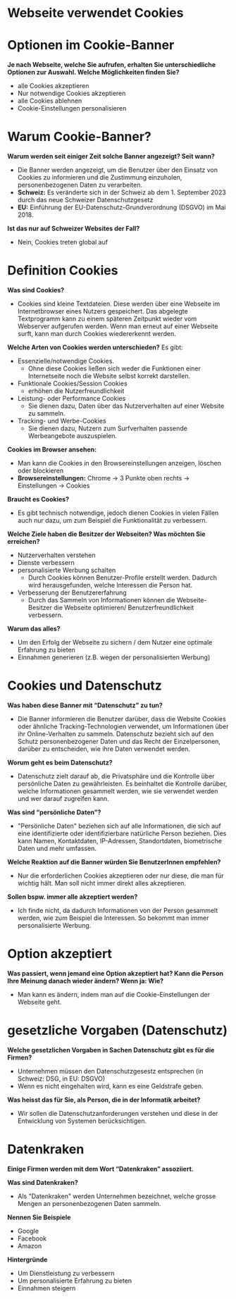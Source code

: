 # **Webseite verwendet Cookies**

# Optionen im Cookie-Banner
**Je nach Webseite, welche Sie aufrufen, erhalten Sie unterschiedliche Optionen zur Auswahl. Welche Möglichkeiten finden Sie?**
- alle Cookies akzeptieren
- Nur notwendige Cookies akzeptieren
- alle Cookies ablehnen
- Cookie-Einstellungen personalisieren

# Warum Cookie-Banner?
**Warum werden seit einiger Zeit solche Banner angezeigt? Seit wann?** 
- Die Banner werden angezeigt, um die Benutzer über den Einsatz von Cookies zu informieren und die Zustimmung einzuholen, personenbezogenen Daten zu verarbeiten.
- **Schweiz:** Es veränderte sich in der Schweiz ab dem 1. September 2023 durch das neue Schweizer Datenschutzgesetz
- **EU:** Einführung der EU-Datenschutz-Grundverordnung (DSGVO) im Mai 2018.

**Ist das nur auf Schweizer Websites der Fall?**
- Nein, Cookies treten global auf

# Definition Cookies
**Was sind Cookies?**
- Cookies sind kleine Textdateien. Diese werden über eine Webseite im Internetbrowser eines Nutzers gespeichert. Das abgelegte Textprogramm kann zu einem späteren Zeitpunkt wieder vom Webserver aufgerufen werden. Wenn man erneut auf einer Webseite surft, kann man durch Cookies wiedererkennt werden.

**Welche Arten von Cookies werden unterschieden?**
Es gibt:
- Essenzielle/notwendige Cookies.
    - Ohne diese Cookies ließen sich weder die Funktionen einer Internetseite noch die Website selbst korrekt darstellen.
- Funktionale Cookies/Session Cookies
    - erhöhen die Nutzerfreundlichkeit
- Leistung- oder Performance Cookies
    - Sie dienen dazu, Daten über das Nutzerverhalten auf einer Website zu sammeln.
- Tracking- und Werbe-Cookies
    - Sie dienen dazu, Nutzern zum Surfverhalten passende Werbeangebote auszuspielen.

**Cookies im Browser ansehen:**
- Man kann die Cookies in den Browsereinstellungen anzeigen, löschen oder blockieren
- **Browsereinstellungen:** Chrome -> 3 Punkte oben rechts -> Einstellungen -> Cookies

**Braucht es Cookies?**
- Es gibt technisch notwendige, jedoch dienen Cookies in vielen Fällen auch nur dazu, um zum Beispiel die Funktionalität zu verbessern.


**Welche Ziele haben die Besitzer der Webseiten? Was möchten Sie erreichen?**
- Nutzerverhalten verstehen
- Dienste verbessern
- personalisierte Werbung schalten
    - Durch Cookies können Benutzer-Profile erstellt werden. Dadurch wird herausgefunden, welche Interessen die Person hat. 
- Verbesserung der Benutzererfahrung
    - Durch das Sammeln von Informationen können die Webseite-Besitzer die Webseite optimieren/ Benutzerfreundlichkeit verbessern.

**Warum das alles?**
- Um den Erfolg der Webseite zu sichern / dem Nutzer eine optimale Erfahrung zu bieten
- Einnahmen generieren (z.B. wegen der personalisierten Werbung)



# Cookies und Datenschutz
**Was haben diese Banner mit “Datenschutz” zu tun?**
- Die Banner informieren die Benutzer darüber, dass die Website Cookies oder ähnliche Tracking-Technologien verwendet, um Informationen über ihr Online-Verhalten zu sammeln. Datenschutz bezieht sich auf den Schutz personenbezogener Daten und das Recht der Einzelpersonen, darüber zu entscheiden, wie ihre Daten verwendet werden. 

**Worum geht es beim Datenschutz?**
- Datenschutz zielt darauf ab, die Privatsphäre und die Kontrolle über persönliche Daten zu gewährleisten. Es beinhaltet die Kontrolle darüber, welche Informationen gesammelt werden, wie sie verwendet werden und wer darauf zugreifen kann. 

**Was sind “persönliche Daten”?**
- "Persönliche Daten" beziehen sich auf alle Informationen, die sich auf eine identifizierte oder identifizierbare natürliche Person beziehen. Dies kann Namen, Kontaktdaten, IP-Adressen, Standortdaten, biometrische Daten und mehr umfassen.

**Welche Reaktion auf die Banner würden Sie BenutzerInnen empfehlen?**
- Nur die erforderlichen Cookies akzeptieren oder nur diese, die man für wichtig hält. Man soll nicht immer direkt alles akzeptieren.

**Sollen bspw. immer alle akzeptiert werden?**
- Ich finde nicht, da dadurch Informationen von der Person gesammelt werden, wie zum Beispiel die Interessen. So bekommt man immer personalisierte Werbung.

# Option akzeptiert
**Was passiert, wenn jemand eine Option akzeptiert hat?  Kann die Person Ihre Meinung danach wieder ändern? Wenn ja: Wie?**
- Man kann es ändern, indem man auf die Cookie-Einstellungen der Webseite geht.

# gesetzliche Vorgaben (Datenschutz)
**Welche gesetzlichen Vorgaben in Sachen Datenschutz gibt es für die Firmen?** 
- Unternehmen müssen den Datenschutzgesestz entsprechen (in Schweiz: DSG, in EU: DSGVO)
- Wenn es nicht eingehalten wird, kann es eine Geldstrafe geben.

**Was heisst das für Sie, als Person, die in der Informatik arbeitet?**
- Wir sollen die Datenschutzanforderungen verstehen und diese in der Entwicklung von Systemen berücksichtigen.


# Datenkraken
**Einige Firmen werden mit dem Wort “Datenkraken” assoziiert.**

**Was sind Datenkraken?**
- Als "Datenkraken" werden Unternehmen bezeichnet, welche grosse Mengen an personenbezogenen Daten sammeln.

**Nennen Sie Beispiele**
- Google
- Facebook
- Amazon

**Hintergründe**
- Um Dienstleistung zu verbessern
- Um personalisierte Erfahrung zu bieten
- Einnahmen steigern

